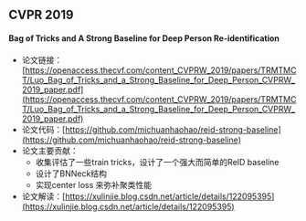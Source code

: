 ## CVPR 2019

#### Bag of Tricks and A Strong Baseline for Deep Person Re-identification
- 论文链接：[https://openaccess.thecvf.com/content_CVPRW_2019/papers/TRMTMCT/Luo_Bag_of_Tricks_and_a_Strong_Baseline_for_Deep_Person_CVPRW_2019_paper.pdf](https://openaccess.thecvf.com/content_CVPRW_2019/papers/TRMTMCT/Luo_Bag_of_Tricks_and_a_Strong_Baseline_for_Deep_Person_CVPRW_2019_paper.pdf)
- 论文代码：[https://github.com/michuanhaohao/reid-strong-baseline](https://github.com/michuanhaohao/reid-strong-baseline)
- 论文主要贡献：
    - 收集评估了一些train tricks，设计了一个强大而简单的ReID baseline
    - 设计了BNNeck结构
    - 实现center loss 来弥补聚类性能
- 论文解读：[https://xulinjie.blog.csdn.net/article/details/122095395](https://xulinjie.blog.csdn.net/article/details/122095395)
